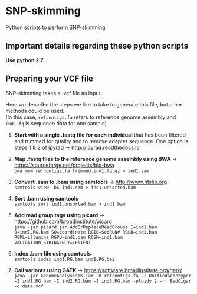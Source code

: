 # SNP-skimming
Python scripts to perform SNP-skimming

## Important details regarding these python scripts

**Use python 2.7**

## Preparing your VCF file

SNP-skimming takes a .vcf file as input. 

Here we describe the steps we like to take to generate this file, but other methods could be used.  
(In this case, `refcontigs.fa` refers to reference genome assembly and `ind1.fq` is sequence data for one sample)  

1. **Start with a single .fastq file for each individual** that has been filtered and trimmed for quality and to remove adapter sequence.  One option is steps 1 & 2 of ipyrad -> http://ipyrad.readthedocs.io

1. **Map .fastq files to the reference genome assembly using BWA** -> https://sourceforge.net/projects/bio-bwa  
    `bwa mem refcontigs.fa trimmed.ind1.fq.gz > ind1.sam`

1. **Convert .sam to .bam using samtools** -> http://www.htslib.org  
    `samtools view -bS ind1.sam > ind1.unsorted.bam`

1. **Sort .bam using samtools**  
    `samtools sort ind1.unsorted.bam > ind1.bam`

1. **Add read group tags using picard** -> https://github.com/broadinstitute/picard  
    `java -jar picard.jar AddOrReplaceReadGroups I=ind1.bam O=ind1.RG.bam SO=coordinate RGID=SeqRUN# RGLB=ind1.bam RGPL=illumina RGPU=ind1.bam RGSM=ind1.bam VALIDATION_STRINGENCY=LENIENT`

1. **Index .bam file using samtools**  
    `samtools index ind1.RG.bam ind1.RG.bai`

1. **Call variants using GATK** -> https://software.broadinstitute.org/gatk/  
    `java -jar GenomeAnalysisTK.jar -R refcontigs.fa -T UnifiedGenotyper -I ind1.RG.bam -I ind2.RG.bam -I ind3.RG.bam -ploidy 2 -rf BadCigar -o data.vcf`
